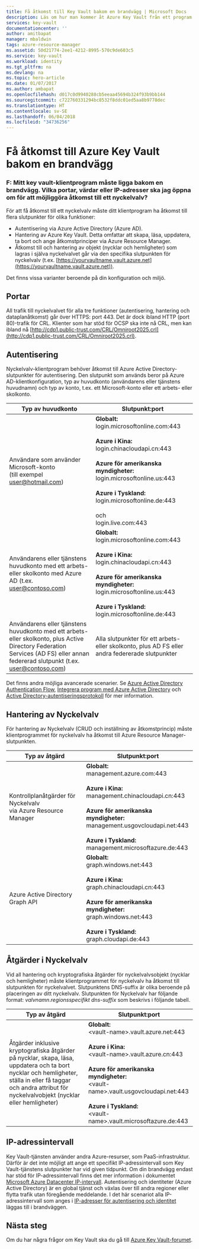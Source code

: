```yaml
---
title: Få åtkomst till Key Vault bakom en brandvägg | Microsoft Docs
description: Läs om hur man kommer åt Azure Key Vault från ett program bakom en brandvägg
services: key-vault
documentationcenter: ''
author: amitbapat
manager: mbaldwin
tags: azure-resource-manager
ms.assetid: 50d21774-2ee1-4212-8995-570c9de603c5
ms.service: key-vault
ms.workload: identity
ms.tgt_pltfrm: na
ms.devlang: na
ms.topic: hero-article
ms.date: 01/07/2017
ms.author: ambapat
ms.openlocfilehash: d017c0d9940288cb5eeaa45694b324f93b9bb144
ms.sourcegitcommit: c722760331294bc8532f8ddc01ed5aa8b9778dec
ms.translationtype: HT
ms.contentlocale: sv-SE
ms.lasthandoff: 06/04/2018
ms.locfileid: "34736256"
---
```

# <a name="access-azure-key-vault-behind-a-firewall"></a>Få åtkomst till Azure Key Vault bakom en brandvägg
### <a name="q-my-key-vault-client-application-needs-to-be-behind-a-firewall-what-ports-hosts-or-ip-addresses-should-i-open-to-enable-access-to-a-key-vault"></a>F: Mitt key vault-klientprogram måste ligga bakom en brandvägg. Vilka portar, värdar eller IP-adresser ska jag öppna om för att möjliggöra åtkomst till ett nyckelvalv?
För att få åtkomst till ett nyckelvalv måste ditt klientprogram ha åtkomst till flera slutpunkter för olika funktioner:

* Autentisering via Azure Active Directory (Azure AD).
* Hantering av Azure Key Vault. Detta omfattar att skapa, läsa, uppdatera, ta bort och ange åtkomstprinciper via Azure Resource Manager.
* Åtkomst till och hantering av objekt (nycklar och hemligheter) som lagras i själva nyckelvalvet går via den specifika slutpunkten för nyckelvalv (t.ex. [https://yourvaultname.vault.azure.net](https://yourvaultname.vault.azure.net)).  

Det finns vissa varianter beroende på din konfiguration och miljö.   

## <a name="ports"></a>Portar
All trafik till nyckelvalvet för alla tre funktioner (autentisering, hantering och dataplanåtkomst) går över HTTPS: port 443. Det är dock ibland HTTP (port 80)-trafik för CRL. Klienter som har stöd för OCSP ska inte nå CRL, men kan ibland nå [http://cdp1.public-trust.com/CRL/Omniroot2025.crl](http://cdp1.public-trust.com/CRL/Omniroot2025.crl).  

## <a name="authentication"></a>Autentisering
Nyckelvalv-klientprogram behöver åtkomst till Azure Active Directory-slutpunkter för autentisering. Den slutpunkt som används beror på Azure AD-klientkonfiguration, typ av huvudkonto (användarens eller tjänstens huvudnamn) och typ av konto, t.ex. ett Microsoft-konto eller ett arbets- eller skolkonto.  

| Typ av huvudkonto | Slutpunkt:port |
| --- | --- |
| Användare som använder Microsoft-konto<br> (till exempel user@hotmail.com) |**Globalt:**<br> login.microsoftonline.com:443<br><br> **Azure i Kina:**<br> login.chinacloudapi.cn:443<br><br>**Azure för amerikanska myndigheter:**<br> login.microsoftonline.us:443<br><br>**Azure i Tyskland:**<br> login.microsoftonline.de:443<br><br> och <br>login.live.com:443 |
| Användarens eller tjänstens huvudkonto med ett arbets- eller skolkonto med Azure AD (t.ex. user@contoso.com) |**Globalt:**<br> login.microsoftonline.com:443<br><br> **Azure i Kina:**<br> login.chinacloudapi.cn:443<br><br>**Azure för amerikanska myndigheter:**<br> login.microsoftonline.us:443<br><br>**Azure i Tyskland:**<br> login.microsoftonline.de:443 |
| Användarens eller tjänstens huvudkonto med ett arbets- eller skolkonto, plus Active Directory Federation Services (AD FS) eller annan federerad slutpunkt (t.ex. user@contoso.com) |Alla slutpunkter för ett arbets- eller skolkonto, plus AD FS eller andra federerade slutpunkter |

Det finns andra möjliga avancerade scenarier. Se [Azure Active Directory Authentication Flow](/documentation/articles/active-directory-authentication-scenarios/), [Integrera program med Azure Active Directory](/documentation/articles/active-directory-integrating-applications/) och [Active Directory-autentiseringsprotokoll](https://msdn.microsoft.com/library/azure/dn151124.aspx) för mer information.  

## <a name="key-vault-management"></a>Hantering av Nyckelvalv
För hantering av Nyckelvalv (CRUD och inställning av åtkomstprincip) måste klientprogrammet för nyckelvalv ha åtkomst till Azure Resource Manager-slutpunkten.  

| Typ av åtgärd | Slutpunkt:port |
| --- | --- |
| Kontrollplanåtgärder för Nyckelvalv<br> via Azure Resource Manager |**Globalt:**<br> management.azure.com:443<br><br> **Azure i Kina:**<br> management.chinacloudapi.cn:443<br><br> **Azure för amerikanska myndigheter:**<br> management.usgovcloudapi.net:443<br><br> **Azure i Tyskland:**<br> management.microsoftazure.de:443 |
| Azure Active Directory Graph API |**Globalt:**<br> graph.windows.net:443<br><br> **Azure i Kina:**<br> graph.chinacloudapi.cn:443<br><br> **Azure för amerikanska myndigheter:**<br> graph.windows.net:443<br><br> **Azure i Tyskland:**<br> graph.cloudapi.de:443 |

## <a name="key-vault-operations"></a>Åtgärder i Nyckelvalv
Vid all hantering och kryptografiska åtgärder för nyckelvalvsobjekt (nycklar och hemligheter) måste klientprogrammet för nyckelvalv ha åtkomst till slutpunkten för nyckelvalvet. Slutpunktens DNS-suffix är olika beroende på placeringen av ditt nyckelvalv. Slutpunkten för Nyckelvalv har följande format: *valvnamn*.*regionsspecifikt dns-suffix* som beskrivs i följande tabell.  

| Typ av åtgärd | Slutpunkt:port |
| --- | --- |
| Åtgärder inklusive kryptografiska åtgärder på nycklar, skapa, läsa, uppdatera och ta bort nycklar och hemligheter, ställa in eller få taggar och andra attribut för nyckelvalvobjekt (nycklar eller hemligheter) |**Globalt:**<br> &lt;vault-name&gt;.vault.azure.net:443<br><br> **Azure i Kina:**<br> &lt;vault-name&gt;.vault.azure.cn:443<br><br> **Azure för amerikanska myndigheter:**<br> &lt;vault-name&gt;.vault.usgovcloudapi.net:443<br><br> **Azure i Tyskland:**<br> &lt;vault-name&gt;.vault.microsoftazure.de:443 |

## <a name="ip-address-ranges"></a>IP-adressintervall
Key Vault-tjänsten använder andra Azure-resurser, som PaaS-infrastruktur. Därför är det inte möjligt att ange ett specifikt IP-adressintervall som Key Vault-tjänstens slutpunkter har vid given tidpunkt. Om din brandvägg endast har stöd för IP-adressintervall finns det mer information i dokumentet [Microsoft Azure Datacenter IP-intervall](https://www.microsoft.com/download/details.aspx?id=41653). Autentisering och identiteter (Azure Active Directory) är en global tjänst och växlas över till andra regioner eller flytta trafik utan föregående meddelande. I det här scenariot alla IP-adressintervall som anges i [ IP-adresser för autentisering och identitet](https://support.office.com/article/Office-365-URLs-and-IP-address-ranges-8548a211-3fe7-47cb-abb1-355ea5aa88a2#bkmk_identity_ip) läggas till i brandväggen.

## <a name="next-steps"></a>Nästa steg
Om du har några frågor om Key Vault ska du gå till [Azure Key Vault-forumet](https://social.msdn.microsoft.com/forums/azure/home?forum=AzureKeyVault).

